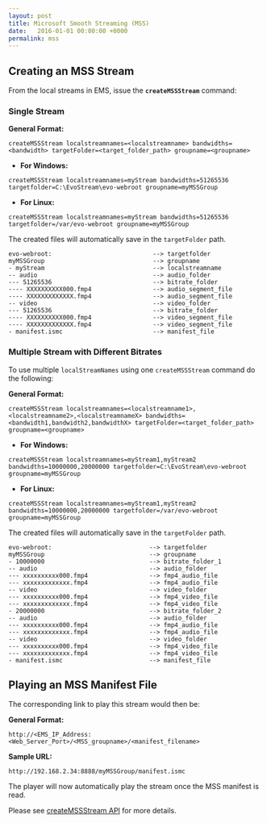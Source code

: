 ```yaml
---
layout: post
title: Microsoft Smooth Streaming (MSS)
date:   2016-01-01 00:00:00 +0000
permalink: mss
---
```


## Creating an MSS Stream

From the local streams in EMS, issue the **`createMSSStream`** command:

### Single Stream

**General Format:**

``` 
createMSSStream localstreamnames=<localstreamname> bandwidths=<bandwidth> targetFolder=<target_folder_path> groupname=<groupname>
```

- **For Windows:**

``` 
createMSSStream localstreamnames=myStream bandwidths=51265536 targetfolder=C:\EvoStream\evo-webroot groupname=myMSSGroup
```

- **For Linux:**

``` 
createMSSStream localstreamnames=myStream bandwidths=51265536 targetfolder=/var/evo-webroot groupname=myMSSGroup
```



The created files will automatically save in the `targetFolder` path.

``` 
evo-webroot:                            --> targetfolder
myMSSGroup                              --> groupname
- myStream                              --> localstreamname
-- audio                                --> audio_folder
--- 51265536                            --> bitrate_folder
---- XXXXXXXXXX000.fmp4                 --> audio_segment_file
---- XXXXXXXXXXXXX.fmp4                 --> audio_segment_file
-- video                                --> video_folder
--- 51265536                            --> bitrate_folder
---- XXXXXXXXXX000.fmp4                 --> video_segment_file
---- XXXXXXXXXXXXX.fmp4                 --> video_segment_file
- manifest.ismc                         --> manifest_file
```



### Multiple Stream with Different Bitrates

To use multiple `localStreamNames` using one `createMSSStream` command do the following:

**General Format:**

``` 
createMSSStream localstreamnames=<localstreamname1>,<localstreamname2>,<localstreamnameX> bandwidths=<bandwidth1,bandwidth2,bandwidthX> targetFolder=<target_folder_path> groupname=<groupname>
```

- **For Windows:**

``` 
createMSSStream localstreamnames=myStream1,myStream2 bandwidths=10000000,20000000 targetfolder=C:\EvoStream\evo-webroot groupname=myMSSGroup
```

- **For Linux:**

``` 
createMSSStream localstreamnames=myStream1,myStream2 bandwidths=10000000,20000000 targetfolder=/var/evo-webroot groupname=myMSSGroup
```



The created files will automatically save in the `targetFolder` path.

``` 
evo-webroot:                           --> targetfolder
myMSSGroup                             --> groupname
- 10000000                             --> bitrate_folder_1
-- audio                               --> audio_folder
--- xxxxxxxxxx000.fmp4                 --> fmp4_audio_file
--- xxxxxxxxxxxxx.fmp4                 --> fmp4_audio_file
-- video                               --> video_folder
--- xxxxxxxxxx000.fmp4                 --> fmp4_video_file
--- xxxxxxxxxxxxx.fmp4                 --> fmp4_video_file
- 20000000                             --> bitrate_folder_2
-- audio                               --> audio_folder
--- xxxxxxxxxx000.fmp4                 --> fmp4_audio_file
--- xxxxxxxxxxxxx.fmp4                 --> fmp4_audio_file
-- video                               --> video_folder
--- xxxxxxxxxx000.fmp4                 --> fmp4_video_file
--- xxxxxxxxxxxxx.fmp4                 --> fmp4_video_file
- manifest.ismc                        --> manifest_file
```





## Playing an MSS Manifest File

The corresponding link to play this stream would then be:

**General Format:**

``` 
http://<EMS_IP_Address:<Web_Server_Port>/<MSS_groupname>/<manifest_filename>
```

**Sample URL:**

``` 
http://192.168.2.34:8888/myMSSGroup/manifest.ismc
```

The player will now automatically play the stream once the MSS manifest is read.



Please see [createMSSStream API](http://docs.evostream.com/ems_api_definition/createmssstream) for more details.
